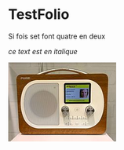 
# TestFolio

Si fois set font <red>quatre</red> en deux 

*ce text est en italique*

![Mybad](truc.jpg)
